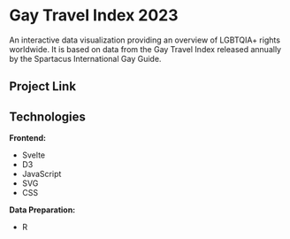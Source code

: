 # Gay Travel Index 2023

An interactive data visualization providing an overview of LGBTQIA+ rights worldwide. It is based on data from the Gay Travel Index released annually by the Spartacus International Gay Guide.

## Project Link

## Technologies

**Frontend:**

- Svelte
- D3
- JavaScript
- SVG
- CSS

**Data Preparation:**

- R
